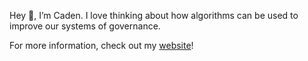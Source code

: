 Hey 🤟, I’m Caden. I love thinking about how algorithms can be used to improve our systems of governance.

For more information, check out my [website](https://cadenjuang.me/)!
